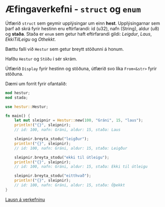 # Æfingaverkefni - `struct` og `enum`

Útfærið `struct` sem geymir upplýsingar um einn **hest**. Upplýsingarnar sem þarf að skrá fyrir hestinn eru eftirfarandi: id (u32), nafn (String), aldur (u8) og **staða**. Staða er `enum` sem getur haft eftirfarandi gildi: *Leigdur*, *Laus*, *EkkiTilLeigu* og *Othekkt*.

Bættu falli við `Hestur` sem getur breytt stöðunni á honum.

Hafðu `Hestur` og `Stöðu` í sér skrám.

Útfærið `Display` fyrir hestinn og stöðuna, útfærið svo líka `From<&str>` fyrir stöðuna.

Dæmi um forrit fyrir ofantalið:
```rust
mod hestur;
mod stada;

use hestur::Hestur;

fn main() {
    let mut sleipnir = Hestur::new(100, "Gráni", 15, "laus");
    println!("{}", sleipnir);
    // id: 100, nafn: Gráni, aldur: 15, staða: Laus

    sleipnir.breyta_stodu("leigður");
    println!("{}", sleipnir);
    // id: 100, nafn: Gráni, aldur: 15, staða: Leigður

    sleipnir.breyta_stodu("ekki til útleigu");
    println!("{}", sleipnir);
    // id: 100, nafn: Gráni, aldur: 15, staða: Ekki til útleigu

    sleipnir.breyta_stodu("eitthvað");
    println!("{}", sleipnir);
    // id: 100, nafn: Gráni, aldur: 15, staða: Óþekkt
}
```

[Lausn á verkefninu](https://github.com/FORR3CG/V25/tree/main/verkefni/Æfingaverkefni/lausn_klasar_enum)
